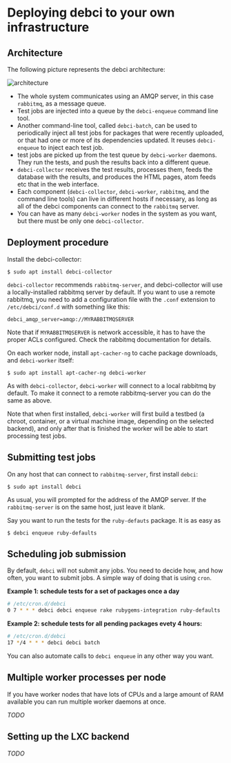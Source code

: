 # Deploying debci to your own infrastructure

## Architecture

The following picture represents the debci architecture:

![architecture](architecture.svg)

* The whole system communicates using an AMQP server, in this case `rabbitmq`,
  as a message queue.
* Test jobs are injected into a queue by the `debci-enqueue` command line tool.
* Another command-line tool, called `debci-batch`, can be used to periodically
  inject all test jobs for packages that were recently uploaded, or that had
  one or more of its dependencies updated. It reuses `debci-enqueue` to inject
  each test job.
* test jobs are picked up from the test queue by `debci-worker` daemons. They
  run the tests, and push the results back into a different queue.
* `debci-collector` receives the test results, processes them, feeds the
  database with the results, and produces the HTML pages, atom feeds etc that
  in the web interface.
* Each component (`debci-collector`, `debci-worker`, `rabbitmq`, and the command
  line tools) can live in different hosts if necessary, as long as all of the
  debci components can connect to the `rabbitmq` server.
* You can have as many `debci-worker` nodes in the system as you want, but
  there must be only one `debci-collector`.

## Deployment procedure

Install the debci-collector:

```
$ sudo apt install debci-collector
```

`debci-collector` recommends `rabbitmq-server`, and debci-collector will use a
locally-installed rabbitmq server by default. If you want to use a remote
rabbitmq, you need to add a configuration file with the `.conf` extension to
`/etc/debci/conf.d` with something like this:

```
debci_amqp_server=amqp://MYRABBITMQSERVER
```

Note that if `MYRABBITMQSERVER` is network accessible, it has to have the
proper ACLs configured. Check the rabbitmq documentation for details.

On each worker node, install `apt-cacher-ng` to cache package downloads, and
`debci-worker` itself:

```
$ sudo apt install apt-cacher-ng debci-worker
```

As with `debci-collector`, `debci-worker` will connect to a local rabbitmq by
default. To make it connect to a remote rabbitmq-server you can do the same as
above.

Note that when first installed, `debci-worker` will first build a testbed (a
chroot, container, or a virtual machine image, depending on the selected
backend), and only after that is finished the worker will be able to start
processing test jobs.

## Submitting test jobs

On any host that can connect to `rabbitmq-server`, first install `debci`:

```
$ sudo apt install debci
```

As usual, you will prompted for the address of the AMQP server. If the
`rabbitmq-server` is on the same host, just leave it blank.

Say you want to run the tests for the `ruby-defauts` package. It is as easy as

```
$ debci enqueue ruby-defaults
```

## Scheduling job submission

By default, `debci` will not submit any jobs. You need to decide how, and how
often, you want to submit jobs. A simple way of doing that is using `cron`.

**Example 1: schedule tests for a set of packages once a day**

```bash
# /etc/cron.d/debci
0 7 * * * debci debci enqueue rake rubygems-integration ruby-defaults
```

**Example 2: schedule tests for all pending packages evety 4 hours:**

```bash
# /etc/cron.d/debci
17 */4 * * * debci debci batch
```

You can also automate calls to `debci enqueue` in any other way you want.

## Multiple worker processes per node

If you have worker nodes that have lots of CPUs and a large amount of RAM
available you can run multiple worker daemons at once.

*TODO*

## Setting up the LXC backend

*TODO*
